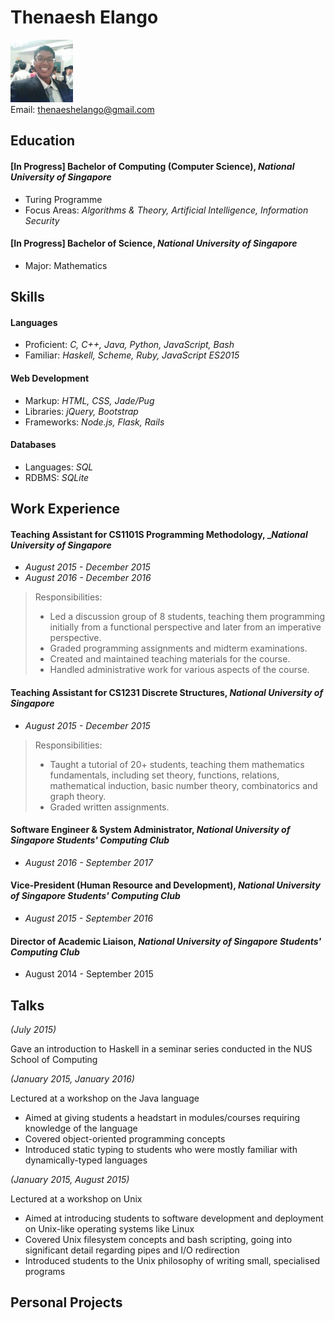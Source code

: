 # Thenaesh Elango

<img src="ThenaeshElango.jpg" width="100" /> <br>
Email: [thenaeshelango@gmail.com](thenaeshelango@gmail.com)<br>


## Education


#### [In Progress] Bachelor of Computing (Computer Science), _National University of Singapore_

* Turing Programme
* Focus Areas: _Algorithms & Theory, Artificial Intelligence, Information Security_


#### [In Progress] Bachelor of Science, _National University of Singapore_

* Major: Mathematics


## Skills


#### Languages

  * Proficient: _C, C++, Java, Python, JavaScript, Bash_
  * Familiar: _Haskell, Scheme, Ruby, JavaScript ES2015_

#### Web Development

  * Markup: _HTML, CSS, Jade/Pug_
  * Libraries: _jQuery, Bootstrap_
  * Frameworks: _Node.js, Flask, Rails_

#### Databases

  * Languages: _SQL_
  * RDBMS: _SQLite_


## Work Experience


#### Teaching Assistant for CS1101S Programming Methodology, __National University of Singapore_

* _August 2015 - December 2015_
* _August 2016 - December 2016_

> Responsibilities:
> 
> * Led a discussion group of 8 students, teaching them programming initially from a functional perspective and later from an imperative perspective.
> * Graded programming assignments and midterm examinations.
> * Created and maintained teaching materials for the course.
> * Handled administrative work for various aspects of the course.


#### Teaching Assistant for CS1231 Discrete Structures, _National University of Singapore_

* _August 2015 - December 2015_

> Responsibilities:
> 
> * Taught a tutorial of 20+ students, teaching them mathematics fundamentals, including set theory, functions, relations, mathematical induction, basic number theory, combinatorics and graph theory.
> * Graded written assignments.


#### Software Engineer & System Administrator, _National University of Singapore Students' Computing Club_

* _August 2016 - September 2017_


#### Vice-President (Human Resource and Development), _National University of Singapore Students' Computing Club_

* _August 2015 - September 2016_


#### Director of Academic Liaison, _National University of Singapore Students' Computing Club_

* August 2014 - September 2015


## Talks

_(July 2015)_

Gave an introduction to Haskell in a seminar series conducted in the NUS School of Computing


_(January 2015, January 2016)_

Lectured at a workshop on the Java language

* Aimed at giving students a headstart in modules/courses requiring knowledge of the language
* Covered object-oriented programming concepts
* Introduced static typing to students who were mostly familiar with dynamically-typed languages


_(January 2015, August 2015)_

Lectured at a workshop on Unix

* Aimed at introducing students to software development and deployment on Unix-like operating systems like Linux
* Covered Unix filesystem concepts and bash scripting, going into significant detail regarding pipes and I/O redirection
* Introduced students to the Unix philosophy of writing small, specialised programs


## Personal Projects
